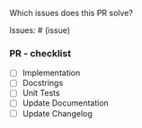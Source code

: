 Which issues does this PR solve?

Issues: # (issue)

### PR - checklist
 - [ ] Implementation
 - [ ] Docstrings
 - [ ] Unit Tests
 - [ ] Update Documentation
 - [ ] Update Changelog